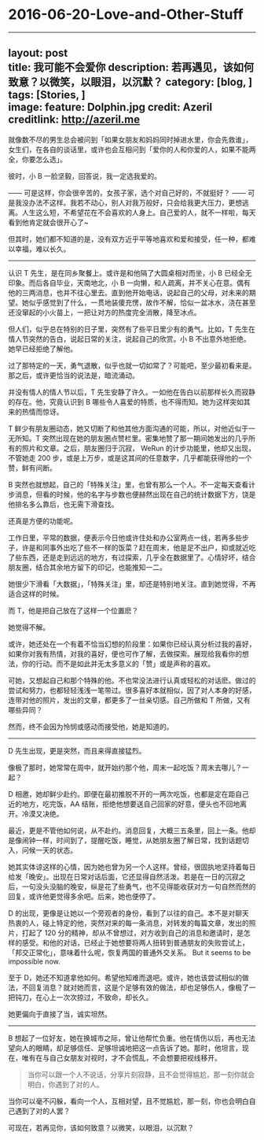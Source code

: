# 2016-06-20-Love-and-Other-Stuff

---
layout: post  
title:     我可能不会爱你
description:     若再遇见，该如何致意？以微笑，以眼泪，以沉默？
category: [blog, ]  
tags: [Stories, ]  
image:
  feature: Dolphin.jpg
  credit:    Azeril
  creditlink:   http://azeril.me
---

就像数不尽的男生总会被问到「如果女朋友和妈妈同时掉进水里，你会先救谁」，女生们，在各自的谈话里，或许也会互相问到「爱你的人和你爱的人，如果不能两全，你要怎么选」。

彼时，小 B 一脸坚毅，回答说，我一定选我爱的。

—— 可是这样，你会很辛苦的，女孩子家，选个对自己好的，不就挺好？
—— 可是我没办法不这样。我若不动心，别人对我万般好，只会给我更大压力，更想逃离。人生这么短，不希望花在不会喜欢的人身上。自己爱的人，就不一样啦，每天看到他肯定就会很开心了~

但其时，她们都不知道的是，没有双方近乎平等地喜欢和爱和接受，任一种，都难以幸福，难以长久。

***

认识 T 先生，是在同乡聚餐上。或许是和他隔了大圆桌相对而坐，小 B 已经全无印象。而后各自毕业，天南地北，小 B 一向懒，和人疏离，并不关心在意。偶有他的三两消息，也并不往心里去。直到他开始电话，说起自己的父母，对未来的期望。她似乎感觉到了什么，一贯地装傻充愣，故作不解，恰似一盆冰水，浇在甚至还没窜起的小火苗上，一把让对方的热度完全消散，降至冰点。

但人们，似乎总在特别的日子里，突然有了些平日里少有的勇气。比如，T 先生在情人节突然的告白，说起日常的关注，说起自己的欣赏。小 B 不出意外地拒绝。她早已经拒绝了解他。

过了那特定的一天，勇气退散，似乎也就一切如常了？可能吧，至少最初看来是。那之后，或许更恰当的说法是，暗流涌动。

并没有情人的情人节以后，T 先生安静了许久。一如他在告白以前那样长久而寂静的存在。他，究竟认识到 B 哪些令人喜爱的特质，也不得而知。她为这样突如其来的热情而惊讶。

T 鲜少有朋友圈动态，她又切断了和他其他方面沟通的可能，所以，对他近似于一无所知。T 突然出现在她的朋友圈点赞栏里。密集地赞了那一期间她发出的几乎所有的照片和文章。之后，朋友圈归于沉寂， WeRun 的计步功能里，他却又出现，不管她走 200 步，或是上万步，或是这其间的任意数字，几乎都能获得他的一个赞，鲜有间断。

B 突然也就想起，自己的「特殊关注」里，也曾有那么一个人。不一定每天查看计步消息，但看的时候，他的名字与步数也便赫然出现在自己的统计数据下方，饶是他排名多么靠后，也无需下滑查找。

还真是方便的功能呢。

工作日里，平常的数据，便表示今日他或许住处和办公室两点一线，若再多些步子，许是和同事外出吃了些不一样的饭菜？赶在周末，他是足不出户，抑或就近吃了些东西，还是走到远远的地方，有过探索，几乎全在数据里了。心情好坏，结合朋友圈，结合其余地方留下的印记，也能推知一二。

她很少下滑看「大数据」，「特殊关注」里，却还是特别地关注。直到她觉得，不再适合这样的时候。

而 T，他是把自己放在了这样一个位置麽？

她觉得不解。

或许，她还处在一个有着不恰当幻想的阶段里：如果你已经认真分析过我的喜好，如果你对我有热情，对我的喜好，便也可作了解，去做探索。展现给我看你的想法，你的行动。而不是如此并无太多意义的「赞」或是声称的喜欢。

可她，又想起自己和那个特殊的他。不也常没法进行认真或轻松的对话麽。做过的尝试和努力，也都轻轻浅浅一笔带过。很多喜好本就相似，因了对人本身的好感，连带对他的照片，发出的文章，都更多了一丝亲切感。自己所做和 T 所做，又有哪些异同？

然而，终不会因为怜悯或感动而接受他，她是知道的。

***

D 先生出现，更是突然，而且来得直接猛烈。

像极了那时，她常常在周中，就开始约那个他，周末一起吃饭？周末去哪儿？一起？

 D 相邀，她却鲜少赴约。即便在最初推脱不开的一两次吃饭，也都是定在距自己近的地方，吃完饭，AA 结账，拒绝他想要送自己回家的好意，便头也不回地离开。冷漠又决绝。

最近，更是不管他如何说，从不赴约。消息回复，大概三五条里，回上一条。他却是像闹钟一样，时间到了，提醒吃饭，睡觉，从她朋友圈了解日常，找到话题切入，问候一天的状态。

她其实体谅这样的心情，因为她也曾为另一个人这样。曾经，很固执地坚持着每日给发「晚安」。出现在日常对话后面，它还显得自然活泼。若是在一日的沉寂之后，一句没头没脑的晚安，纵是花了些勇气，也不见得能收获对方一句自然而然的回复，或许他更觉得多余吧。后来，她也便停了。

D 的出现，更像是让她以一个旁观者的身份，看到了以往的自己。本不是对聊天热衷的人，碰上特定的他，突然对来的每一条消息，对转发的每篇文章，发出的照片，打起了 120 分的精神，却从不曾想过，对方收到自己的消息和邀请时，是怎样的感受。和他的对话，已经止于她想要将两人扭转到普通朋友的失败尝试上，「邦交正常化」，意味着什么呢，恢复两国的普通外交关系。 But it seems to be impossible now. 

至于 D，她还不知道拿他如何。希望他知难而退吧。或许，她也该尝试相似的做法，不回复消息？就对她而言，这是个足够有效的做法，却也足够伤人，像极了一把钝刀，在心上一次次掠过，不致命，却长久。

她更偏向于直接了当，诚实坦然。

*** 

B 想起了一位好友，她在换城市之际，曾让他帮忙负重。他在情伤以后，再也无法望向人的眼睛，却足够信任、足够坦诚地把这一点告诉了她。那时，他坦言，现在，唯有在与自己女朋友对视时，才不会慌乱，不会想要把视线移开。

> 当你可以跟一个人不说话，分享片刻寂静，且不会觉得尴尬，那一刻你就会明白，你遇到了对的人。

当你可以毫不闪躲，看向一个人，互相对望，且不觉尴尬，那一刻，你也会明白自己遇到了对的人罢？

可现在，若再见你，该如何致意？以微笑，以眼泪，以沉默？